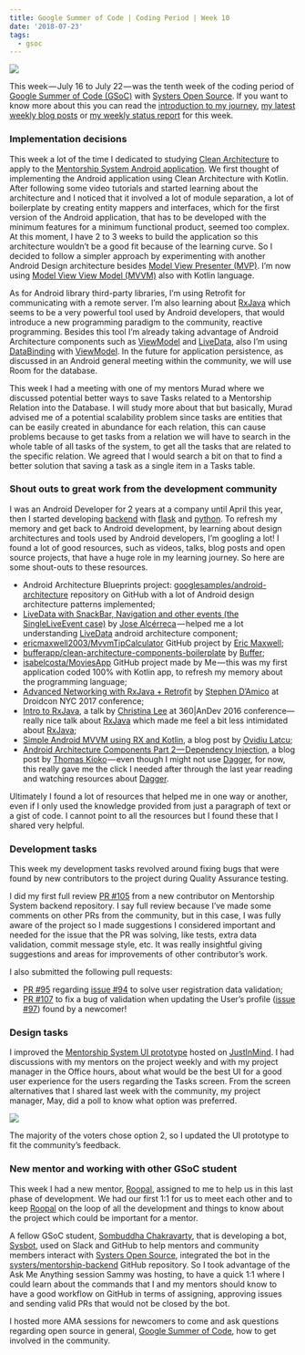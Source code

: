 ```yaml
---
title: Google Summer of Code | Coding Period | Week 10
date: '2018-07-23'
tags:
  - gsoc
---
```


![](/images/gsoc-week-10-cover.png)

This week — July 16 to July 22 — was the tenth week of the coding period of [Google Summer of Code (GSoC)](https://summerofcode.withgoogle.com/) with [Systers Open Source](https://github.com/systers). If you want to know more about this you can read the [introduction to my journey](https://medium.com/isabel-costa-gsoc/intro-to-google-summer-of-code-with-systers-open-source-dbdaa92bd189), [my latest weekly blog posts](https://medium.com/isabel-costa-gsoc) or [my weekly status report](https://github.com/systers/mentorship-backend/wiki/GSoC-2018-Isabel-Costa#weekly-status-report-for-week-10) for this week.

### Implementation decisions

This week a lot of the time I dedicated to studying [Clean Architecture](https://8thlight.com/blog/uncle-bob/2012/08/13/the-clean-architecture.html) to apply to the [Mentorship System Android application](https://github.com/systers/mentorship-android). We first thought of implementing the Android application using Clean Architecture with Kotlin. After following some video tutorials and started learning about the architecture and I noticed that it involved a lot of module separation, a lot of boilerplate by creating entity mappers and interfaces, which for the first version of the Android application, that has to be developed with the minimum features for a minimum functional product, seemed too complex. At this moment, I have 2 to 3 weeks to build the application so this architecture wouldn’t be a good fit because of the learning curve. So I decided to follow a simpler approach by experimenting with another Android Design architecture besides [Model View Presenter (MVP)](https://en.wikipedia.org/wiki/Model%E2%80%93view%E2%80%93presenter). I’m now using [Model View View Model (MVVM)](https://en.wikipedia.org/wiki/Model%E2%80%93view%E2%80%93viewmodel) also with Kotlin language.

As for Android library third-party libraries, I’m using Retrofit for communicating with a remote server. I’m also learning about [RxJava](https://github.com/ReactiveX/RxJava) which seems to be a very powerful tool used by Android developers, that would introduce a new programming paradigm to the community, reactive programming. Besides this tool I’m already taking advantage of Android Architecture components such as [ViewModel](https://developer.android.com/topic/libraries/architecture/viewmodel) and [LiveData](https://developer.android.com/topic/libraries/architecture/livedata), also I’m using [DataBinding](https://developer.android.com/topic/libraries/data-binding/) with [ViewModel](https://developer.android.com/topic/libraries/architecture/viewmodel). In the future for application persistence, as discussed in an Android general meeting within the community, we will use Room for the database.

This week I had a meeting with one of my mentors Murad where we discussed potential better ways to save Tasks related to a Mentorship Relation into the Database. I will study more about that but basically, Murad advised me of a potential scalability problem since tasks are entities that can be easily created in abundance for each relation, this can cause problems because to get tasks from a relation we will have to search in the whole table of all tasks of the system, to get all the tasks that are related to the specific relation. We agreed that I would search a bit on that to find a better solution that saving a task as a single item in a Tasks table.

### Shout outs to great work from the development community

I was an Android Developer for 2 years at a company until April this year, then I started developing [backend](https://github.com/systers/mentorship-backend) with [flask](http://flask.pocoo.org/) and [python](https://www.python.org/). To refresh my memory and get back to Android development, by learning about design architectures and tools used by Android developers, I’m googling a lot! I found a lot of good resources, such as videos, talks, blog posts and open source projects, that have a huge role in my learning journey. So here are some shout-outs to these resources.

-   Android Architecture Blueprints project: [googlesamples/android-architecture](https://github.com/googlesamples/android-architecture) repository on GitHub with a lot of Android design architecture patterns implemented;
-   [LiveData with SnackBar, Navigation and other events (the SingleLiveEvent case)](https://medium.com/google-developers/livedata-with-snackbar-navigation-and-other-events-the-singleliveevent-case-ac2622673150) by [Jose Alcérreca](https://twitter.com/ppvi) — helped me a lot understanding [LiveData](https://developer.android.com/topic/libraries/architecture/livedata) android architecture component;
-   [ericmaxwell2003/MvvmTipCalculator](https://github.com/ericmaxwell2003/MvvmTipCalculator) GitHub project by [Eric Maxwell](https://twitter.com/emmax);
-   [bufferapp/clean-architecture-components-boilerplate](https://github.com/bufferapp/clean-architecture-components-boilerplate) by [Buffer](https://github.com/bufferapp);
-   [isabelcosta/MoviesApp](https://github.com/isabelcosta/MoviesApp/) GitHub project made by Me — this was my first application coded 100% with Kotlin app, to refresh my memory about the programming language;
-   [Advanced Networking with RxJava + Retrofit](https://www.youtube.com/watch?v=q4eK3VFhnA0) by [Stephen D’Amico](https://twitter.com/sddamico) at Droidcon NYC 2017 conference;
-   [Intro to RxJava](https://www.youtube.com/watch?v=XLH2v9deew0), a talk by [Christina Lee](https://twitter.com/runchristinarun) at 360|AnDev 2016 conference— really nice talk about [RxJava](https://github.com/ReactiveX/RxJava) which made me feel a bit less intimidated about [RxJava](https://github.com/ReactiveX/RxJava);
-   [Simple Android MVVM using RX and Kotlin](https://medium.com/corebuild-software/simple-android-mvvm-using-rx-and-kotlin-9769a91b03ef), a blog post by [Ovidiu Latcu](https://twitter.com/ovy9086);
-   [Android Architecture Components Part 2 — Dependency Injection](https://www.thomaskioko.com/android-architecture-components-part-2-dependency-injection/), a blog post by [Thomas Kioko](https://twitter.com/code_wizard) — even though I might not use [Dagger](https://google.github.io/dagger/), for now, this really gave me the click I needed after through the last year reading and watching resources about [Dagger](https://google.github.io/dagger/).

Ultimately I found a lot of resources that helped me in one way or another, even if I only used the knowledge provided from just a paragraph of text or a gist of code. I cannot point to all the resources but I found these that I shared very helpful.

### Development tasks

This week my development tasks revolved around fixing bugs that were found by new contributors to the project during Quality Assurance testing.

I did my first full review [PR #105](https://github.com/systers/mentorship-backend/pull/105) from a new contributor on Mentorship System backend repository. I say full review because I’ve made some comments on other PRs from the community, but in this case, I was fully aware of the project so I made suggestions I considered important and needed for the issue that the PR was solving, like tests, extra data validation, commit message style, etc. It was really insightful giving suggestions and areas for improvements of other contributor’s work.

I also submitted the following pull requests:

-   [PR #95](https://github.com/systers/mentorship-backend/pull/95) regarding [issue #94](https://github.com/systers/mentorship-backend/issue/94) to solve user registration data validation;
-   [PR #107](https://github.com/systers/mentorship-backend/pull/107) to fix a bug of validation when updating the User’s profile ([issue #97](https://github.com/systers/mentorship-backend/issue/97)) found by a newcomer!

### Design tasks

I improved the [Mentorship System UI prototype](https://www.justinmind.com/usernote/tests/35756605/35766303/35777319/index.html) hosted on [JustInMind](https://www.justinmind.com/). I had discussions with my mentors on the project weekly and with my project manager in the Office hours, about what would be the best UI for a good user experience for the users regarding the Tasks screen. From the screen alternatives that I shared last week with the community, my project manager, May, did a poll to know what option was preferred.

![](/images/gsoc-week-10-ui-design.png)

The majority of the voters chose option 2, so I updated the UI prototype to fit the community’s feedback.

### New mentor and working with other GSoC student

This week I had a new mentor, [Roopal](https://github.com/roopalJazz), assigned to me to help us in this last phase of development. We had our first 1:1 for us to meet each other and to keep [Roopal](https://github.com/roopalJazz) on the loop of all the development and things to know about the project which could be important for a mentor.

A fellow GSoC student, [Sombuddha Chakravarty](https://github.com/sammy1997), that is developing a bot, [Sysbot](https://github.com/systers/sysbot), used on Slack and GitHub to help mentors and community members interact with [Systers Open Source](https://github.com/systers), integrated the bot in the [systers/mentorship-backend](https://github.com/systers/mentorship-backend) GitHub repository. So I took advantage of the Ask Me Anything session Sammy was hosting, to have a quick 1:1 where I could learn about the commands that I and my mentors should know to have a good workflow on GitHub in terms of assigning, approving issues and sending valid PRs that would not be closed by the bot.

I hosted more AMA sessions for newcomers to come and ask questions regarding open source in general, [Google Summer of Code](https://summerofcode.withgoogle.com/), how to get involved in the community.

